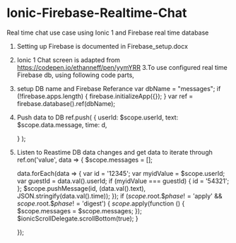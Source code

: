 # Ionic-Firebase-Realtime-Chat
Real time chat use case using Ionic 1 and Firebase real time database
1. Setting up Firebase is documented in Firebase_setup.docx
2. Ionic 1 Chat screen is adapted from https://codepen.io/ethanneff/pen/yymYRR
3.To use configured real time Firebase db, using following code parts,
  1. setup DB name and Firebase Referance
     var dbName = "messages";
     if (!firebase.apps.length) {
       firebase.initializeApp({});
     }
     var ref = firebase.database().ref(dbName);
    
  2. Push data to DB
   ref.push(
        {
          userId: $scope.userId,
          text: $scope.data.message,
          time: d,

        }
      );
  3. Listen to Reastime DB data changes and get data to iterate through
     ref.on('value', data => {
        $scope.messages = [];

        data.forEach(data => {
          var id = '12345';
          var myidValue = $scope.userId;
          var guestId = data.val().userId;
          if (myidValue === guestId) {
            id = '54321';
          };
          $scope.pushMessage(id, (data.val().text), JSON.stringify(data.val().time));
        });
        if ($scope.$root.$$phase != '$apply' && $scope.$root.$$phase != '$digest') {
          $scope.$apply(function () { $scope.messages = $scope.messages; });
          $ionicScrollDelegate.scrollBottom(true);
        }

      });
